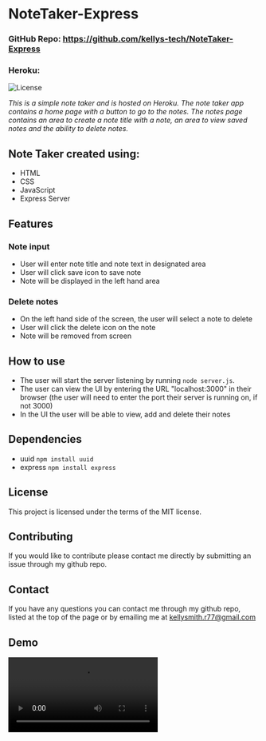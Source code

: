 # NoteTaker-Express
### GitHub Repo: https://github.com/kellys-tech/NoteTaker-Express
### Heroku:

![License](https://img.shields.io/badge/license-MIT-blue)

*This is a simple note taker and is hosted on Heroku. The note taker app contains a home page with a button to go to the notes. The notes page contains an area to create a note title with a note, an area to view saved notes and the ability to delete notes.*

## Note Taker created using:
* HTML
* CSS
* JavaScript
* Express Server

## Features
### Note input
* User will enter note title and note text in designated area
* User will click save icon to save note
* Note will be displayed in the left hand area

### Delete notes
* On the left hand side of the screen, the user will select a note to delete
* User will click the delete icon on the note
* Note will be removed from screen

## How to use
* The user will start the server listening by running `node server.js`.
* The user can view the UI by entering the URL "localhost:3000" in their browser (the user will need to enter the port their server is running on, if not 3000)
* In the UI the user will be able to view, add and delete their notes

## Dependencies
* uuid `npm install uuid`
* express `npm install express`

## License
This project is licensed under the terms of the MIT license.

## Contributing
If you would like to contribute please contact me directly by submitting an issue through my github repo.

## Contact
If you have any questions you can contact me through my github repo, listed at the top of the page or by emailing me at kellysmith.r77@gmail.com

## Demo
![NoteTakerDemo](https://github.com/kellys-tech/NoteTaker-Express/blob/main/public/assets/Image/NoteTakerDemo.mov)